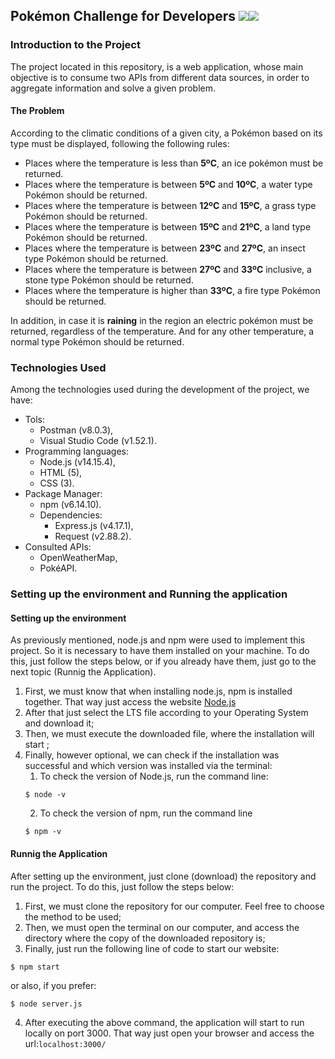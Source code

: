## Pokémon Challenge for Developers ![](https://icon-icons.com/icons2/896/PNG/32/pokemon_go_play_game_cinema_film_movie_icon-icons.com_69163.png)![](https://icon-icons.com/icons2/851/PNG/32/pikachu_icon-icons.com_67535.png)

### Introduction to the Project 
The project located in this repository, is a web application, whose main objective is to consume two APIs from different data sources, in order to aggregate information and solve a given problem. 

#### The Problem
According to the climatic conditions of a given city, a Pokémon based on its type must be displayed, following the following rules: 

*  Places where the temperature is less than **5ºC**, an ice pokémon must be returned. 
*  Places where the temperature is between **5ºC** and **10ºC**, a water type Pokémon should be returned. 
*  Places where the temperature is between **12ºC** and **15ºC**, a grass type Pokémon should be returned. 
*  Places where the temperature is between **15ºC** and **21ºC**, a land type Pokémon should be returned. 
*  Places where the temperature is between **23ºC** and **27ºC**, an insect type Pokémon should be returned.
*  Places where the temperature is between **27ºC** and **33ºC** inclusive, a stone type Pokémon should be returned. 
*  Places where the temperature is higher than **33ºC**, a fire type Pokémon should be returned. 

In addition, in case it is **raining** in the region an electric pokémon must be returned, regardless of the temperature. And for any other temperature, a normal type Pokémon should be returned. 

### Technologies Used 
Among the technologies used during the development of the project, we have: 
* Tols:
  * Postman (v8.0.3),
  * Visual Studio Code (v1.52.1).
* Programming languages:
  * Node.js (v14.15.4),
  * HTML (5),
  * CSS (3).
* Package Manager:
    * npm (v6.14.10).
    * Dependencies:
      * Express.js (v4.17.1),
      * Request (v2.88.2).
* Consulted APIs:
  * OpenWeatherMap,
  * PokéAPI.
  
### Setting up the environment and Running the application 
#### Setting up the environment
As previously mentioned, node.js and npm were used to implement this project. So it is necessary to have them installed on your machine. To do this, just follow the steps below, or if you already have them, just go to the next topic (Runnig the Application). 
  1. First, we must know that when installing node.js, npm is installed together. That way just access the website  [Node.js](https://nodejs.org/en/download/)
  2. After that just select the LTS file according to your Operating System and download it;
  3. Then, we must execute the downloaded file, where the installation will start ;
  4. Finally, however optional, we can check if the installation was successful and which version was installed via the terminal: 
     1. To check the version of Node.js, run the command line:
     ```
     $ node -v
     ```
     2. To check the version of npm, run the command line
     ```
     $ npm -v
     ```

#### Runnig the Application
After setting up the environment, just clone (download) the repository and run the project. To do this, just follow the steps below: 
  1. First, we must clone the repository for our computer. Feel free to choose the method to be used;
  2. Then, we must open the terminal on our computer, and access the directory where the copy of the downloaded repository is;
  3. Finally, just run the following line of code to start our website:  
  ```
  $ npm start
  ```
  or also, if you prefer: 
   ```
  $ node server.js
  ```
  4. After executing the above command, the application will start to run locally on port 3000. That way just open your browser and access the url:`localhost:3000/`
 
  


